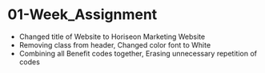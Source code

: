 # 01-Week_Assignment
* Changed title of Website to Horiseon Marketing Website
* Removing class from header, Changed color font to White
* Combining all Benefit codes together, Erasing unnecessary repetition of codes

